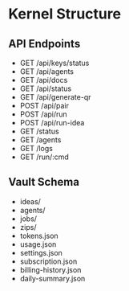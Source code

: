 # Kernel Structure

## API Endpoints
- GET /api/keys/status
- GET /api/agents
- GET /api/docs
- GET /api/status
- GET /api/generate-qr
- POST /api/pair
- POST /api/run
- POST /api/run-idea
- GET /status
- GET /agents
- GET /logs
- GET /run/:cmd

## Vault Schema
- ideas/
- agents/
- jobs/
- zips/
- tokens.json
- usage.json
- settings.json
- subscription.json
- billing-history.json
- daily-summary.json
